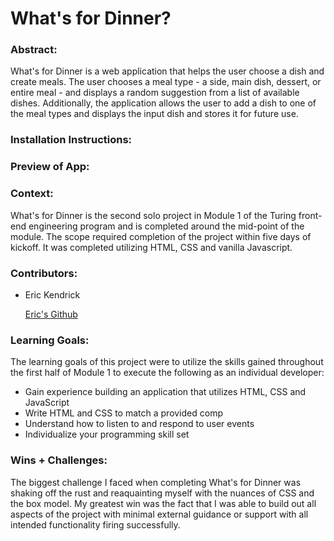 # What's for Dinner? 

### Abstract:

What's for Dinner is a web application that helps the user choose a dish and create meals. The user chooses a meal type - a side, main dish, dessert, or entire meal - and displays a random suggestion from a list of available dishes. Additionally, the application allows the user to add a dish to one of the meal types and displays the input dish and stores it for future use.

### Installation Instructions:

### Preview of App:

### Context:

What's for Dinner is the second solo project in Module 1 of the Turing front-end engineering program and is completed around the mid-point of the module. The scope required completion of the project within five days of kickoff. It was completed utilizing HTML, CSS and vanilla Javascript.

### Contributors:

* Eric Kendrick
        
    [Eric's Github](https://github.com/eric-kendrick)


### Learning Goals:

The learning goals of this project were to utilize the skills gained throughout the first half of Module 1 to execute the following as an individual developer:
* Gain experience building an application that utilizes HTML, CSS and JavaScript
* Write HTML and CSS to match a provided comp
* Understand how to listen to and respond to user events
* Individualize your programming skill set

### Wins + Challenges:

The biggest challenge I faced when completing What's for Dinner was shaking off the rust and reaquainting myself with the nuances of CSS and the box model. My greatest win was the fact that I was able to build out all aspects of the project with minimal external guidance or support with all intended functionality firing successfully. 
